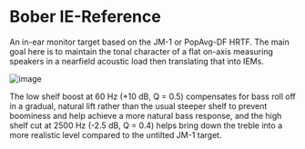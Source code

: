 # Bober IE-Reference
An in-ear monitor target based on the JM-1 or PopAvg-DF HRTF. The main goal here is to maintain the tonal character of a flat on-axis measuring speakers in a nearfield acoustic load then translating that into IEMs.

![image](https://github.com/user-attachments/assets/744df825-6a1b-4ac5-a37e-77a015830be9)

The low shelf boost at 60 Hz (+10 dB, Q = 0.5) compensates for bass roll off in a gradual, natural lift rather than the usual steeper shelf to prevent boominess and help achieve a more natural bass response, and the high shelf cut at 2500 Hz (-2.5 dB, Q = 0.4) helps bring down the treble into a more realistic level compared to the untilted JM-1 target.
